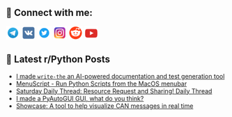 ## 🔎 Connect with me:
[<img src="https://github.com/bullbesh/bullbesh/blob/main/images/Telegram.png" width="32" height="32" />](https://t.me/bullbesh)
[<img src="https://github.com/bullbesh/bullbesh/blob/main/images/VK.png" width="32" height="32" />](https://vk.com/bullbesh)
[<img src="https://github.com/bullbesh/bullbesh/blob/main/images/Twitter.png" width="32" height="32" />](https://twitter.com/bullbesh1)
[<img src="https://github.com/bullbesh/bullbesh/blob/main/images/Instagram.png" width="32" height="32" />](https://www.instagram.com/bullbesh)
[<img src="https://github.com/bullbesh/bullbesh/blob/main/images/Reddit.png" width="32" height="32" />](https://www.reddit.com/user/bullbesh)
[<img src="https://github.com/bullbesh/bullbesh/blob/main/images/YouTube.png" width="32" height="32" />](https://www.youtube.com/channel/UCtfjRs6uzgq5mfm8S06WTcg)

## 📕 Latest r/Python Posts
<!-- BLOG-POST-LIST:START -->
- [I made `write-the` an AI-powered documentation and test generation tool](https://www.reddit.com/r/Python/comments/12uts9k/i_made_writethe_an_aipowered_documentation_and/)
- [MenuScript - Run Python Scripts from the MacOS menubar](https://www.reddit.com/r/Python/comments/12ut616/menuscript_run_python_scripts_from_the_macos/)
- [Saturday Daily Thread: Resource Request and Sharing! Daily Thread](https://www.reddit.com/r/Python/comments/12unks8/saturday_daily_thread_resource_request_and/)
- [I made a PyAutoGUI GUI, what do you think?](https://www.reddit.com/r/Python/comments/12uenpr/i_made_a_pyautogui_gui_what_do_you_think/)
- [Showcase: A tool to help visualize CAN messages in real time](https://www.reddit.com/r/Python/comments/12uc262/showcase_a_tool_to_help_visualize_can_messages_in/)
<!-- BLOG-POST-LIST:END -->
